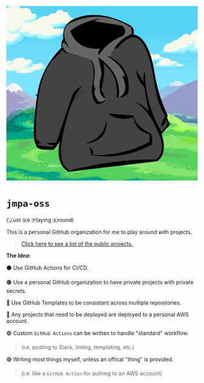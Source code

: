 <p align="center">
  <img src="./docs/logo.png">
</p>

# `jmpa-oss`

(🇯ust 🇲e 🇵laying 🇦round)

This is a personal GitHub organization for me to play around with projects.

> [Click here to see a list of the public projects.](https://github.com/jmpa-oss?q=&type=public&language=&sort=)

**The _Idea_:**

⚫ Use GitHub Actions for CI/CD.

🟠 Use a personal GitHub organization to have private projects with private secrets.

🔴 Use GitHub Templates to be consistant across multiple repositories.

🔵 Any projects that need to be deployed are deployed to a personal AWS account.

🟣 Custom `GitHub Actions` can be written to handle "standard" workflow.

> (i.e. posting to Slack, linting, templating, etc.)

🟢 Writing most things myself, unless an offical "thing" is provided.
> (i.e. like a `GitHub Action` for authing to an AWS account)
